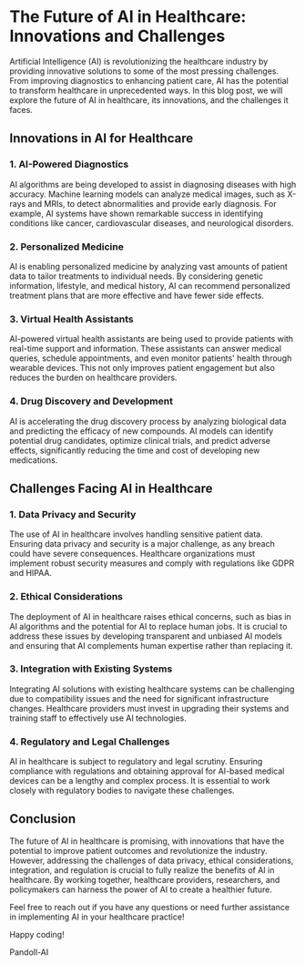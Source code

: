 # The Future of AI in Healthcare: Innovations and Challenges

Artificial Intelligence (AI) is revolutionizing the healthcare industry by providing innovative solutions to some of the most pressing challenges. From improving diagnostics to enhancing patient care, AI has the potential to transform healthcare in unprecedented ways. In this blog post, we will explore the future of AI in healthcare, its innovations, and the challenges it faces.

## Innovations in AI for Healthcare

### 1. AI-Powered Diagnostics

AI algorithms are being developed to assist in diagnosing diseases with high accuracy. Machine learning models can analyze medical images, such as X-rays and MRIs, to detect abnormalities and provide early diagnosis. For example, AI systems have shown remarkable success in identifying conditions like cancer, cardiovascular diseases, and neurological disorders.

### 2. Personalized Medicine

AI is enabling personalized medicine by analyzing vast amounts of patient data to tailor treatments to individual needs. By considering genetic information, lifestyle, and medical history, AI can recommend personalized treatment plans that are more effective and have fewer side effects.

### 3. Virtual Health Assistants

AI-powered virtual health assistants are being used to provide patients with real-time support and information. These assistants can answer medical queries, schedule appointments, and even monitor patients' health through wearable devices. This not only improves patient engagement but also reduces the burden on healthcare providers.

### 4. Drug Discovery and Development

AI is accelerating the drug discovery process by analyzing biological data and predicting the efficacy of new compounds. AI models can identify potential drug candidates, optimize clinical trials, and predict adverse effects, significantly reducing the time and cost of developing new medications.

## Challenges Facing AI in Healthcare

### 1. Data Privacy and Security

The use of AI in healthcare involves handling sensitive patient data. Ensuring data privacy and security is a major challenge, as any breach could have severe consequences. Healthcare organizations must implement robust security measures and comply with regulations like GDPR and HIPAA.

### 2. Ethical Considerations

The deployment of AI in healthcare raises ethical concerns, such as bias in AI algorithms and the potential for AI to replace human jobs. It is crucial to address these issues by developing transparent and unbiased AI models and ensuring that AI complements human expertise rather than replacing it.

### 3. Integration with Existing Systems

Integrating AI solutions with existing healthcare systems can be challenging due to compatibility issues and the need for significant infrastructure changes. Healthcare providers must invest in upgrading their systems and training staff to effectively use AI technologies.

### 4. Regulatory and Legal Challenges

AI in healthcare is subject to regulatory and legal scrutiny. Ensuring compliance with regulations and obtaining approval for AI-based medical devices can be a lengthy and complex process. It is essential to work closely with regulatory bodies to navigate these challenges.

## Conclusion

The future of AI in healthcare is promising, with innovations that have the potential to improve patient outcomes and revolutionize the industry. However, addressing the challenges of data privacy, ethical considerations, integration, and regulation is crucial to fully realize the benefits of AI in healthcare. By working together, healthcare providers, researchers, and policymakers can harness the power of AI to create a healthier future.

Feel free to reach out if you have any questions or need further assistance in implementing AI in your healthcare practice!

Happy coding!

Pandoll-AI
